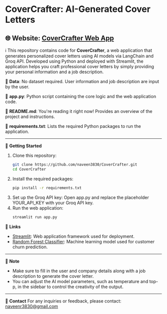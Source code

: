 # CoverCrafter: AI-Generated Cover Letters
🌐 **Website**: [CoverCrafter Web App](https://covercrafter.streamlit.app/)
---
ℹ️ This repository contains code for **CoverCrafter**, a web application that generates personalized cover letters using AI models via LangChain and Groq API. Developed using Python and deployed with Streamlit, the application helps you craft professional cover letters by simply providing your personal information and a job description.

📁 **Data**: No dataset required. User information and job description are input by the user.

📄 **app.py**: Python script containing the core logic and the web application code.

📄 **README.md**: You're reading it right now! Provides an overview of the project and instructions.

📄 **requirements.txt**: Lists the required Python packages to run the application.

---

🚀 **Getting Started**
1. Clone this repository: 
   ```bash
   git clone https://github.com/naveen3830/CoverCrafter.git
   cd CoverCrafter
2. Install the required packages:
    ```bash
   pip install -r requirements.txt
3. Set up the Groq API key:
   Open app.py and replace the placeholder YOUR_API_KEY with your Groq API key.
4. Run the web application:
    ```bash
    streamlit run app.py
    
🔗 **Links**
- [Streamlit](https://streamlit.io/): Web application framework used for deployment.
- [Random Forest Classifier](https://scikit-learn.org/stable/modules/generated/sklearn.ensemble.RandomForestClassifier.html): Machine learning model used for customer churn prediction.
---
📝 **Note**
- Make sure to fill in the user and company details along with a job description to generate the cover letter.
- You can adjust the AI model parameters, such as temperature and top-p, in the sidebar to control the creativity of the output.
---
📧 **Contact**
For any inquiries or feedback, please contact: [naveenr3830@gmail.com](mailto:naveenr3830@gmail.com)


   
